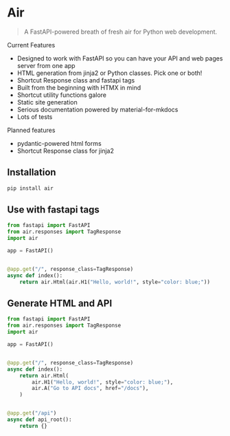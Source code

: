 # Air

> A FastAPI-powered breath of fresh air for Python web development.

Current Features 

- Designed to work with FastAPI so you can have your API and web pages server from one app
- HTML generation from jinja2 or Python classes. Pick one or both!
- ⁠Shortcut Response  class and fastapi tags
- Built from the beginning with ⁠HTMX in mind
- ⁠Shortcut utility functions galore
- Static site generation
- ⁠Serious documentation powered by material-for-mkdocs
- Lots of tests

Planned features

- ⁠pydantic-powered html forms
- ⁠Shortcut Response class for jinja2


## Installation

```sh
pip install air
```

## Use with fastapi tags

```python
from fastapi import FastAPI
from air.responses import TagResponse
import air

app = FastAPI()


@app.get("/", response_class=TagResponse)
async def index():
    return air.Html(air.H1("Hello, world!", style="color: blue;"))
```

## Generate HTML and API

```python
from fastapi import FastAPI
from air.responses import TagResponse
import air

app = FastAPI()


@app.get("/", response_class=TagResponse)
async def index():
    return air.Html(
        air.H1("Hello, world!", style="color: blue;"),
        air.A("Go to API docs", href="/docs"),
    )


@app.get("/api")
async def api_root():
    return {}
```